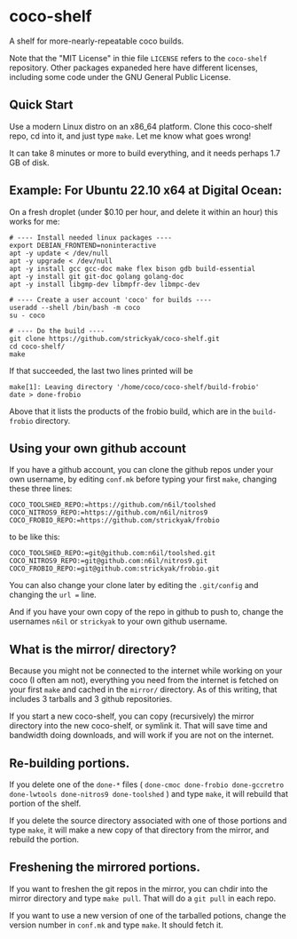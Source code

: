 # coco-shelf
A shelf for more-nearly-repeatable coco builds.

Note that the "MIT License" in thie file `LICENSE` refers to the
`coco-shelf` repository.  Other packages expaneded here have different
licenses, including some code under the GNU General Public License.

## Quick Start
Use a modern Linux distro on an x86_64 platform.
Clone this coco-shelf repo, cd into it, and
just type `make`.  Let me know what goes wrong!

It can take 8 minutes or more to build everything,
and it needs perhaps 1.7 GB of disk.

## Example: For Ubuntu 22.10 x64 at Digital Ocean:
On a fresh droplet (under $0.10 per hour, and delete it
within an hour) this works for me:

```
# ---- Install needed linux packages ----
export DEBIAN_FRONTEND=noninteractive
apt -y update < /dev/null
apt -y upgrade < /dev/null
apt -y install gcc gcc-doc make flex bison gdb build-essential
apt -y install git git-doc golang golang-doc
apt -y install libgmp-dev libmpfr-dev libmpc-dev 

# ---- Create a user account 'coco' for builds ----
useradd --shell /bin/bash -m coco
su - coco

# ---- Do the build ----
git clone https://github.com/strickyak/coco-shelf.git 
cd coco-shelf/
make
```

If that succeeded, the last two lines printed will be
```
make[1]: Leaving directory '/home/coco/coco-shelf/build-frobio'
date > done-frobio
```

Above that it lists the products of the frobio build,
which are in the `build-frobio` directory.

## Using your own github account

If you have a github account, you can clone the github
repos under your own username, by editing `conf.mk`
before typing your first `make`, changing these three lines:
```
COCO_TOOLSHED_REPO:=https://github.com/n6il/toolshed
COCO_NITROS9_REPO:=https://github.com/n6il/nitros9
COCO_FROBIO_REPO:=https://github.com/strickyak/frobio
```
to be like this:
```
COCO_TOOLSHED_REPO:=git@github.com:n6il/toolshed.git
COCO_NITROS9_REPO:=git@github.com:n6il/nitros9.git
COCO_FROBIO_REPO:=git@github.com:strickyak/frobio.git
```
You can also change your clone later by editing the
`.git/config` and changing the `url =` line.

And if you have your own copy of the repo in github
to push to, change the usernames `n6il` or `strickyak`
to your own github username.

## What is the mirror/ directory?

Because you might not be connected to the internet while
working on your coco (I often am not), everything you
need from the internet is fetched on your first `make`
and cached in the `mirror/` directory.  As of this writing,
that includes 3 tarballs and 3 github repositories.

If you start a new coco-shelf, you can copy (recursively)
the mirror directory into the new coco-shelf, or symlink it.
That will save time and bandwidth doing downloads, and will
work if you are not on the internet.

## Re-building portions.

If you delete one of the `done-*` files
( `done-cmoc done-frobio done-gccretro done-lwtools done-nitros9 done-toolshed` )
and type `make`, it will rebuild that portion of the shelf.

If you delete the source directory associated with one of those
portions and type `make`, it will make a new copy of that
directory from the mirror, and rebuild the portion.

## Freshening the mirrored portions.

If you want to freshen the git repos in the mirror,
you can chdir into the mirror directory and type `make pull`.
That will do a `git pull` in each repo.

If you want to use a new version of one of the tarballed
potions, change the version number in `conf.mk` and type
`make`.  It should fetch it.
